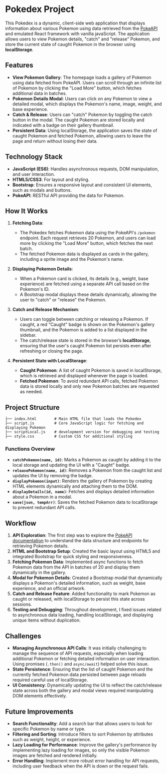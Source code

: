 # Pokedex Project

This Pokedex is a dynamic, client-side web application that displays information about various Pokemon using data retrieved from the [PokeAPI](https://pokeapi.co/) and emulated React framework with vanilla javaScript. The application allows users to view Pokemon details, "catch" and "release" Pokemon, and store the current state of caught Pokemon in the browser using **localStorage**. 

## Features

- **View Pokemon Gallery**: The homepage loads a gallery of Pokemon using data fetched from PokeAPI. Users can scroll through an infinite list of Pokemon by clicking the "Load More" button, which fetches additional data in batches.
- **Pokemon Details Modal**: Users can click on any Pokemon to view a detailed modal, which displays the Pokemon's name, image, weight, and base experience.
- **Catch & Release**: Users can "catch" Pokemon by toggling the catch button in the modal. The caught Pokemon are stored locally and indicated with a badge on their gallery thumbnail.
- **Persistent Data**: Using localStorage, the application saves the state of caught Pokemon and fetched Pokemon, allowing users to leave the page and return without losing their data.

## Technology Stack

- **JavaScript (ES6)**: Handles asynchronous requests, DOM manipulation, and user interaction.
- **HTML5/CSS3**: For layout and styling.
- **Bootstrap**: Ensures a responsive layout and consistent UI elements, such as modals and buttons.
- **PokeAPI**: RESTful API providing the data for Pokemon.

## How It Works

1. **Fetching Data**:
    - The Pokedex fetches Pokemon data using the PokeAPI's `/pokemon` endpoint. Each request retrieves 20 Pokemon, and users can load more by clicking the "Load More" button, which fetches the next batch.
    - The fetched Pokemon data is displayed as cards in the gallery, including a sprite image and the Pokemon's name.

2. **Displaying Pokemon Details**:
    - When a Pokemon card is clicked, its details (e.g., weight, base experience) are fetched using a separate API call based on the Pokemon's ID.
    - A Bootstrap modal displays these details dynamically, allowing the user to "catch" or "release" the Pokemon.

3. **Catch and Release Mechanism**:
    - Users can toggle between catching or releasing a Pokemon. If caught, a red "Caught" badge is shown on the Pokemon's gallery thumbnail, and the Pokemon is added to a list displayed in the sidebar.
    - The catch/release state is stored in the browser’s **localStorage**, ensuring that the user's caught Pokemon list persists even after refreshing or closing the page.

4. **Persistent State with LocalStorage**:
    - **Caught Pokemon**: A list of caught Pokemon is saved in localStorage, which is retrieved and displayed whenever the page is loaded.
    - **Fetched Pokemon**: To avoid redundant API calls, fetched Pokemon data is stored locally and only new Pokemon batches are requested as needed.

## Project Structure

```
├── index.html        # Main HTML file that loads the Pokedex
├── script.js         # Core JavaScript logic for fetching and displaying Pokemon
├── scriptLocal.js    # development version for debugging and testing
├── style.css         # Custom CSS for additional styling

```

### Functions Overview

- **`catchPokemon(name, id)`**: Marks a Pokemon as caught by adding it to the local storage and updating the UI with a "Caught" badge.
- **`releasePokemon(name, id)`**: Removes a Pokemon from the caught list and updates the UI by removing the badge.
- **`displayPokemon(input)`**: Renders the gallery of Pokemon by creating HTML elements dynamically and attaching them to the DOM.
- **`displayDetails(id, name)`**: Fetches and displays detailed information about a Pokemon in a modal.
- **`save(json, tempArr)`**: Saves the fetched Pokemon data to localStorage to prevent redundant API calls.

## Workflow

1. **API Exploration**: The first step was to explore the [PokeAPI documentation](https://pokeapi.co/docs/v2) to understand the data structure and endpoints for retrieving Pokemon details.
2. **HTML and Bootstrap Setup**: Created the basic layout using HTML5 and integrated Bootstrap for quick styling and responsiveness.
3. **Fetching Pokemon Data**: Implemented async functions to fetch Pokemon data from the API in batches of 20 and display them dynamically in the gallery.
4. **Modal for Pokemon Details**: Created a Bootstrap modal that dynamically displays a Pokemon's detailed information, such as weight, base experience, and an official artwork.
5. **Catch and Release Feature**: Added functionality to mark Pokemon as caught or released, with localStorage to persist this state across sessions.
6. **Testing and Debugging**: Throughout development, I fixed issues related to asynchronous data loading, handling localStorage, and displaying unique items without duplication.

## Challenges

- **Managing Asynchronous API Calls**: It was initially challenging to manage the sequence of API requests, especially when loading additional Pokemon or fetching detailed information on user interaction. Using promises (`.then()` and `async/await`) helped solve this issue.
- **State Persistence**: Ensuring that the list of caught Pokemon and the currently fetched Pokemon data persisted between page reloads required careful use of localStorage.
- **UI Consistency**: Dynamically updating the UI to reflect the catch/release state across both the gallery and modal views required manipulating DOM elements effectively.

## Future Improvements

- **Search Functionality**: Add a search bar that allows users to look for specific Pokemon by name or type.
- **Filtering and Sorting**: Introduce filters to sort Pokemon by attributes such as weight, height, or experience.
- **Lazy Loading for Performance**: Improve the gallery's performance by implementing lazy loading for images, so only the visible Pokemon images are fetched and rendered initially.
- **Error Handling**: Implement more robust error handling for API requests, including user feedback when the API is down or the request fails.

